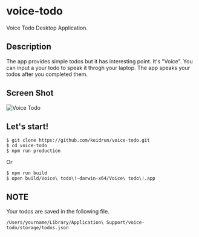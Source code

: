 # voice-todo
Voice Todo Desktop Application.

## Description
The app provides simple todos but it has interesting point. It's "Voice". 
You can input a your todo to speak it throgh your laptop. 
The app speaks your todos after you completed them.

## Screen Shot
![Voice Todo](https://user-images.githubusercontent.com/12680679/30004009-f9ec1d42-90f9-11e7-9065-78e2c2213244.png "Voice Todo")

## Let's start!
```
$ git clone https://github.com/keidrun/voice-todo.git
$ cd voice-todo
$ npm run production
```
Or
```
$ npm run build
$ open build/Voice\ todo\!-darwin-x64/Voice\ todo\!.app
```

## NOTE
Your todos are saved in the following file.
```
/Users/yourname/Library/Application\ Support/voice-todo/storage/todos.json
```
